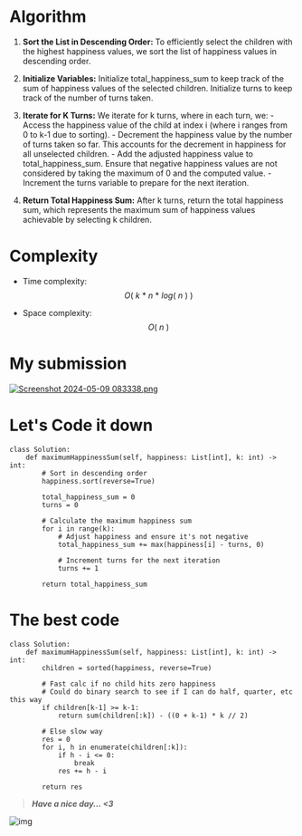 # Algorithm
1. **Sort the List in Descending Order:** To efficiently select the children with the highest happiness values, we sort the list of happiness values in descending order.

2. **Initialize Variables:** Initialize total_happiness_sum to keep track of the sum of happiness values of the selected children. Initialize turns to keep track of the number of turns taken.

3. **Iterate for K Turns:** We iterate for k turns, where in each turn, we:
        - Access the happiness value of the child at index i (where i ranges from 0 to k-1 due to sorting).
        - Decrement the happiness value by the number of turns taken so far. This accounts for the decrement in happiness for all unselected children.
        - Add the adjusted happiness value to total_happiness_sum. Ensure that negative happiness values are not considered by taking the maximum of 0 and the computed value.
        - Increment the turns variable to prepare for the next iteration.
4. **Return Total Happiness Sum:** After k turns, return the total happiness sum, which represents the maximum sum of happiness values achievable by selecting k children.
# Complexity
- Time complexity: $$O(\ k\ *\ n\ *\ log(\ n\ )\ )$$
<!-- Add your time complexity here, e.g. $$O(n)$$ -->

- Space complexity: $$O(\ n\ )$$
<!-- Add your space complexity here, e.g. $$O(n)$$ -->
# My submission
<a href = https://leetcode.com/problems/maximize-happiness-of-selected-children/submissions/1253144155/>![Screenshot 2024-05-09 083338.png](https://assets.leetcode.com/users/images/49ce35bb-cf07-40ff-9986-8321f8a27b8e_1715226843.5414786.png)</a>
# Let's Code it down
```
class Solution:
    def maximumHappinessSum(self, happiness: List[int], k: int) -> int:
        # Sort in descending order
        happiness.sort(reverse=True)

        total_happiness_sum = 0
        turns = 0

        # Calculate the maximum happiness sum
        for i in range(k):
            # Adjust happiness and ensure it's not negative
            total_happiness_sum += max(happiness[i] - turns, 0)

            # Increment turns for the next iteration
            turns += 1

        return total_happiness_sum
```
# The best code
```
class Solution:
    def maximumHappinessSum(self, happiness: List[int], k: int) -> int:
        children = sorted(happiness, reverse=True)

        # Fast calc if no child hits zero happiness
        # Could do binary search to see if I can do half, quarter, etc this way
        if children[k-1] >= k-1:
            return sum(children[:k]) - ((0 + k-1) * k // 2)

        # Else slow way
        res = 0
        for i, h in enumerate(children[:k]):
            if h - i <= 0:
                break
            res += h - i

        return res
```
>***Have a nice day... <3***

![img](https://i.imgflip.com/415oth.gif)
